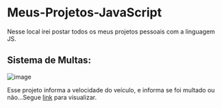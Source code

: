 # Meus-Projetos-JavaScript
Nesse local irei postar todos os meus projetos pessoais com a linguagem JS.

## Sistema de Multas:
![image](https://user-images.githubusercontent.com/84552433/168392439-c4135e0c-a567-4688-a2c4-da1f2e57e0c2.png)

Esse projeto informa a velocidade do veículo, e informa se foi multado ou não...Segue [link](https://sistema-de-multa-leodkvt.netlify.app/) para visualizar.
